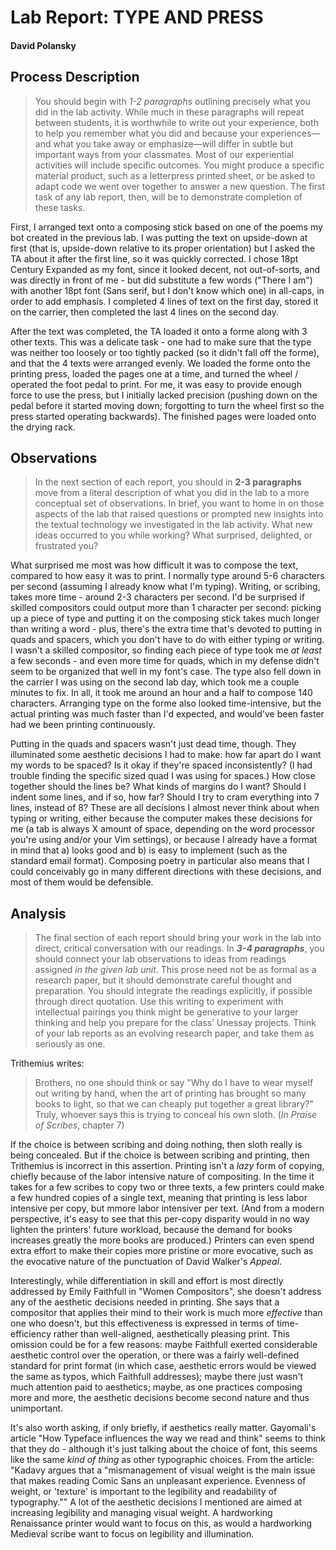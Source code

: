 # Lab Report: TYPE AND PRESS

#### David Polansky

## Process Description

> You should begin with _1-2 paragraphs_ outlining precisely what you did in the lab activity. While much in these paragraphs will repeat between students, it is worthwhile to write out your experience, both to help you remember what you did and because your experiences—and what you take away or emphasize—will differ in subtle but important ways from your classmates. Most of our experiential activities will include specific outcomes. You might produce a specific material product, such as a letterpress printed sheet, or be asked to adapt code we went over together to answer a new question. The first task of any lab report, then, will be to demonstrate completion of these tasks.

First, I arranged text onto a composing stick based on one of the poems my bot created in the previous lab. I was putting the text on upside-down at first (that is, upside-down relative to its proper orientation) but I asked the TA about it after the first line, so it was quickly corrected. I chose 18pt Century Expanded as my font, since it looked decent, not out-of-sorts, and was directly in front of me - but did substitute a few words ("There I am") with another 18pt font (Sans serif, but I don't know which one) in all-caps, in order to add emphasis. I completed 4 lines of text on the first day, stored it on the carrier, then completed the last 4 lines on the second day.

After the text was completed, the TA loaded it onto a forme along with 3 other texts. This was a delicate task - one had to make sure that the type was neither too loosely or too tightly packed (so it didn't fall off the forme), and that the 4 texts were arranged evenly. We loaded the forme onto the printing press, loaded the pages one at a time, and turned the wheel / operated the foot pedal to print. For me, it was easy to provide enough force to use the press, but I initially lacked precision (pushing down on the pedal before it started moving down; forgotting to turn the wheel first so the press started operating backwards). The finished pages were loaded onto the drying rack.

## Observations

> In the next section of each report, you should in **2-3 paragraphs** move from a literal description of what you did in the lab to a more conceptual set of observations. In brief, you want to home in on those aspects of the lab that raised questions or prompted new insights into the textual technology we investigated in the lab activity. What new ideas occurred to you while working? What surprised, delighted, or frustrated you?

What surprised me most was how difficult it was to compose the text, compared to how easy it was to print. I normally type around 5-6 characters per second (assuming I already know what I'm typing). Writing, or scribing, takes more time - around 2-3 characters per second. I'd be surprised if skilled compositors could output more than 1 character per second: picking up a piece of type and putting it on the composing stick takes much longer than writing a word - plus, there's the extra time that's devoted to putting in quads and spacers, which you don't have to do with either typing or writing. I wasn't a skilled compositor, so finding each piece of type took me *at least* a few seconds - and even more time for quads, which in my defense didn't seem to be organized that well in my font's case. The type also fell down in the carrier I was using on the second lab day, which took me a couple minutes to fix. In all, it took me around an hour and a half to compose 140 characters. Arranging type on the forme also looked time-intensive, but the actual printing was much faster than I'd expected, and would've been faster had we been printing continuously.

Putting in the quads and spacers wasn't just dead time, though. They illuminated some aesthetic decisions I had to make: how far apart do I want my words to be spaced? Is it okay if they're spaced inconsistently? (I had trouble finding the specific sized quad I was using for spaces.) How close together should the lines be? What kinds of margins do I want? Should I indent some lines, and if so, how far? Should I try to cram everything into 7 lines, instead of 8? These are all decisions I almost never think about when typing or writing, either because the computer makes these decisions for me (a tab is always X amount of space, depending on the word processor you're using and/or your Vim settings), or because I already have a format in mind that a) looks good and b) is easy to implement (such as the standard email format). Composing poetry in particular also means that I could conceivably go in many different directions with these decisions, and most of them would be defensible.

## Analysis

> The final section of each report should bring your work in the lab into direct, critical conversation with our readings. In **_3-4 paragraphs_**, you should connect your lab observations to ideas from readings assigned _in the given lab unit_. This prose need not be as formal as a research paper, but it should demonstrate careful thought and preparation. You should integrate the readings explicitly, if possible through direct quotation. Use this writing to experiment with intellectual pairings you think might be generative to your larger thinking and help you prepare for the class’ Unessay projects. Think of your lab reports as an evolving research paper, and take them as seriously as one.

Trithemius writes: 

> Brothers, no one should think or say "Why do I have to wear myself out writing by hand, when the art of printing has brought so many books to light, so that we can cheaply put together a great library?" Truly, whoever says this is trying to conceal his own sloth. (*In Praise of Scribes*, chapter 7)

If the choice is between scribing and doing nothing, then sloth really is being concealed. But if the choice is between scribing and printing, then Trithemius is incorrect in this assertion. Printing isn't a *lazy* form of copying, chiefly because of the labor intensive nature of compositing. In the time it takes for a few scribes to copy two or three texts, a few printers could make a few hundred copies of a single text, meaning that printing is less labor intensive per copy, but mmore labor intensiver per text. (And from a modern perspective, it's easy to see that this per-copy disparity would in no way lighten the printers' future workload, because the demand for books increases greatly the more books are produced.) Printers can even spend extra effort to make their copies more pristine or more evocative, such as the evocative nature of the punctuation of  David Walker's *Appeal*. 

Interestingly, while differentiation in skill and effort is most directly addressed by Emily Faithfull in "Women Compositors", she doesn't address any of the aesthetic decisions needed in printing. She says that a compositor that applies their mind to their work is much more *effective* than one who doesn't, but this effectiveness is expressed in terms of time-efficiency rather than well-aligned, aesthetically pleasing print. This omission could be for a few reasons: maybe Faithfull exerted considerable aesthetic control over the operation, or there was a fairly well-defined standard for print format (in which case, aesthetic errors would be viewed the same as typos, which Faithfull addresses); maybe there just wasn't much attention paid to aesthetics; maybe, as one practices composing more and more, the aesthetic decisions become second nature and thus unimportant.

It's also worth asking, if only briefly, if aesthetics really matter. Gayomali's article "How Typeface influences the way we read and think" seems to think that they do - although it's just talking about the choice of font, this seems like the same *kind of thing* as other typographic choices. From the article: "Kadavy argues that a "mismanagement of visual weight is the main issue that makes reading Comic Sans an unpleasant experience. Evenness of weight, or 'texture' is important to the legibility and readability of typography."" A lot of the aesthetic decisions I mentioned are aimed at increasing legibility and managing visual weight. A hardworking Renaissance printer would want to focus on this, as would a hardworking Medieval scribe want to focus on legibility and illumination.

